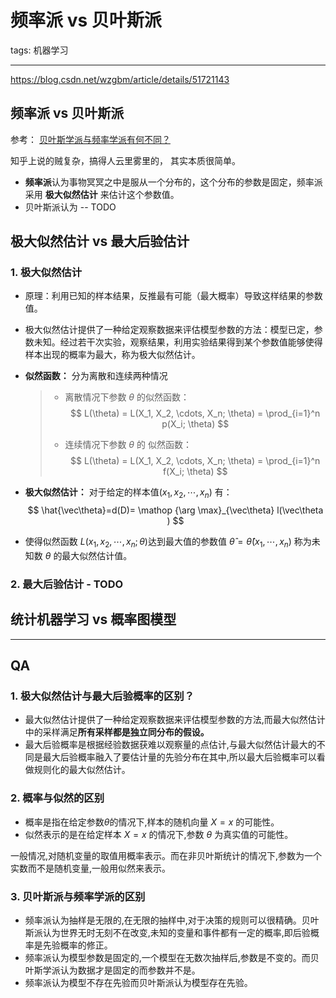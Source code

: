 # 频率派 vs 贝叶斯派

tags: 机器学习

---

https://blog.csdn.net/wzgbm/article/details/51721143

## 频率派 vs 贝叶斯派

参考： [贝叶斯学派与频率学派有何不同？](https://www.zhihu.com/question/20587681)

知乎上说的贼复杂，搞得人云里雾里的， 其实本质很简单。 

- **频率派**认为事物冥冥之中是服从一个分布的，这个分布的参数是固定，频率派采用 **极大似然估计** 来估计这个参数值。
- 贝叶斯派认为 -- TODO

## 极大似然估计 vs 最大后验估计

### 1.  极大似然估计

- 原理：利用已知的样本结果，反推最有可能（最大概率）导致这样结果的参数值。

- 极大似然估计提供了一种给定观察数据来评估模型参数的方法：模型已定，参数未知。经过若干次实验，观察结果，利用实验结果得到某个参数值能够使得样本出现的概率为最大，称为极大似然估计。

- **似然函数：** 分为离散和连续两种情况

  > - 离散情况下参数 $\theta$ 的似然函数：
  >   $$
  >   L(\theta) = L(X_1, X_2, \cdots, X_n; \theta) = \prod_{i=1}^n p(X_i; \theta)
  >   $$
  >
  > - 连续情况下参数 $\theta​$ 的 似然函数：
  >   $$
  >   L(\theta) = L(X_1, X_2, \cdots, X_n; \theta) = \prod_{i=1}^n f(X_i; \theta)
  >   $$
  >
  >
  >

- **极大似然估计：** 对于给定的样本值$(x_1, x_2, \cdots, x_n)$ 有：
  $$
  \hat{\vec\theta}=d(D)= \mathop {\arg \max}_{\vec\theta} l(\vec\theta )
  $$

- 使得似然函数 $L(x_1, x_2, \cdots, x_n; \theta)$达到最大值的参数值 $\hat{\theta} = \hat{\theta} (x_1, \cdots, x_n)$ 称为未知数 $\theta$ 的最大似然估计值。

### 2. 最大后验估计 - TODO



## 统计机器学习 vs 概率图模型



---

## QA

### 1. 极大似然估计与最大后验概率的区别？

- 最大似然估计提供了一种给定观察数据来评估模型参数的方法,而最大似然估计中的采样满足**所有采样都是独立同分布的假设。**
- 最大后验概率是根据经验数据获难以观察量的点估计,与最大似然估计最大的不同是最大后验概率融入了要估计量的先验分布在其中,所以最大后验概率可以看做规则化的最大似然估计。

### 2. 概率与似然的区别

- 概率是指在给定参数$\theta$的情况下,样本的随机向量 $X=x$ 的可能性。
- 似然表示的是在给定样本 $X=x$ 的情况下,参数 $\theta$ 为真实值的可能性。

一般情况,对随机变量的取值用概率表示。而在非贝叶斯统计的情况下,参数为一个实数而不是随机变量,一般用似然来表示。

### 3. 贝叶斯派与频率学派的区别

- 频率派认为抽样是无限的,在无限的抽样中,对于决策的规则可以很精确。贝叶斯派认为世界无时无刻不在改变,未知的变量和事件都有一定的概率,即后验概率是先验概率的修正。
- 频率派认为模型参数是固定的,一个模型在无数次抽样后,参数是不变的。而贝叶斯学派认为数据才是固定的而参数并不是。
- 频率派认为模型不存在先验而贝叶斯派认为模型存在先验。